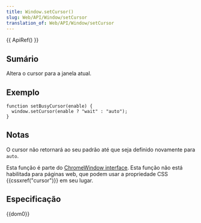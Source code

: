 ```yaml
---
title: Window.setCursor()
slug: Web/API/Window/setCursor
translation_of: Web/API/Window/setCursor
---
```

{{ ApiRef() }}

## Sumário

Altera o cursor para a janela atual.

## Exemplo

    function setBusyCursor(enable) {
      window.setCursor(enable ? "wait" : "auto");
    }

## Notas

O cursor não retornará ao seu padrão até que seja definido novamente para `auto`.

Esta função é parte do [ChromeWindow interface](/pt-BR/docs/XPCOM_Interface_Reference/nsIDOMChromeWindow). Esta função não está habilitada para páginas web, que podem usar a propriedade CSS {{cssxref("cursor")}} em seu lugar.

## Especificação

{{dom0}}
